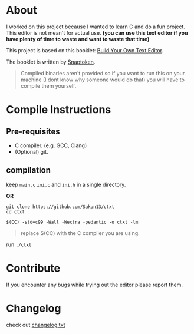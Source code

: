 # About
I worked on this project because I wanted to learn C and do a fun project.
This editor is not mean't for actual use.
**(you can use this text editor if you have plenty of time to waste and want to waste that time)**

This project is based on this booklet:
[Build Your Own Text Editor](https://viewsourcecode.org/snaptoken/kilo/index.html).

The booklet is written by [Snaptoken](https://github.com/snaptoken).

> Compiled binaries aren't provided so if you want to run this on your machine (I dont know why someone would do that) you will have to compile them yourself.

# Compile Instructions
## Pre-requisites
- C compiler. (e.g. GCC, Clang)
- (Optional) git.

## compilation
keep `main.c` `ini.c` and `ini.h` in a single directory.

**OR**

```
git clone https://github.com/Sakon13/ctxt
cd ctxt
```

```
$(CC) -std=c99 -Wall -Wextra -pedantic -o ctxt -lm
```
> replace $(CC) with the C compiler you are using.

run `./ctxt`

# Contribute
If you encounter any bugs while trying out the editor please report them.

# Changelog
check out [changelog.txt](https://github.com/Sakon13/ctxt/blob/main/changelog.txt)

